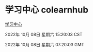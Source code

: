 # 学习中心 colearnhub
[学习中心](http://27.19.33.125:56308/colearnhub/)

2022年 10月 08日 星期六 15:20:03 CST

2022年 10月 08日 星期六 07:20:03 GMT
